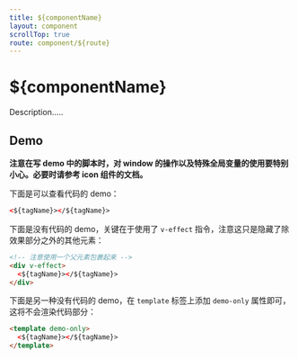```yaml
---
title: ${componentName}
layout: component
scrollTop: true
route: component/${route}
---
```


# ${componentName}

Description.....

## Demo

**注意在写 demo 中的脚本时，对 window 的操作以及特殊全局变量的使用要特别小心。必要时请参考 icon 组件的文档。**

下面是可以查看代码的 demo：

```html
<${tagName}></${tagName}>
```

下面是没有代码的 demo，关键在于使用了 `v-effect` 指令，注意这只是隐藏了除效果部分之外的其他元素：

```html
<!-- 注意使用一个父元素包裹起来 -->
<div v-effect>
  <${tagName}></${tagName}>
</div>
```

下面是另一种没有代码的 demo，在 `template` 标签上添加 `demo-only` 属性即可，这将不会渲染代码部分：

```html
<template demo-only>
  <${tagName}></${tagName}>
</template>
```
